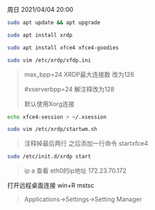 周日 2021/04/04 20:00 

```sh
sudo apt update && apt upgrade

sudo apt install xrdp

sudo apt install xfce4 xfce4-goodies

sudo vim /etc/xrdp/xfdp.ini
```

> max_bpp=24 XRDP最大连接数 改为128
>
> #xserverbpp=24 解注释改为128
>
> 默认使用Xorg连接
>

```sh
echo xfce4-session > ~/.xsession

sudo vim /etc/xrdp/startwm.sh
```

> 注释掉最后两行
> 之后添加一行命令
> startxfce4

```sh
sudo /etc/init.d/xrdp start
```

> ip a 查看 eth0的ip地址
> 172.23.70.172

打开远程桌面连接
win+R mstsc

>
> Applications->Settings->Setting Manager